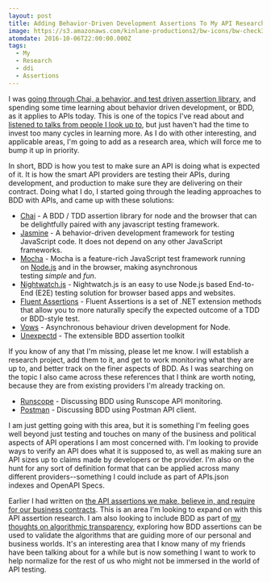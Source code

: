 ```yaml
---
layout: post
title: Adding Behavior-Driven Development Assertions To My API Research
image: https://s3.amazonaws.com/kinlane-productions2/bw-icons/bw-check3.png
atomdate: 2016-10-06T22:00:00.000Z
tags:
  - My
  - Research
  - ddi
  - Assertions
---
```

I was [going through Chai, a behavior, and test driven assertion library](http://chaijs.com/api/assert/), and spending some time learning about behavior driven development, or BDD, as it applies to APIs today. This is one of the topics I've read about and [listened to talks from people I look up to](http://www.pragmaticapi.com/blog/2013/11/10/bdd-for-apis-talk-at-apistrat-sf-2013), but just haven't had the time to invest too many cycles in learning more. As I do with other interesting, and applicable areas, I'm going to add as a research area, which will force me to bump it up in priority.

In short, BDD is how you test to make sure an API is doing what is expected of it. It is how the smart API providers are testing their APIs, during development, and production to make sure they are delivering on their contract. Doing what I do, I started going through the leading approaches to BDD with APIs, and came up with these solutions:

*   [Chai](http://chaijs.com) - A BDD / TDD assertion library for node and the browser that can be delightfully paired with any javascript testing framework.
*   [Jasmine](http://jasmine.github.io/) - A behavior-driven development framework for testing JavaScript code. It does not depend on any other JavaScript frameworks. 
*   [Mocha](https://mochajs.org/) - Mocha is a feature-rich JavaScript test framework running on [Node.js](http://nodejs.org/) and in the browser, making asynchronous testing _simple_ and _fun_.
*   [Nightwatch.js](http://nightwatchjs.org/) - Nightwatch.js is an easy to use Node.js based End-to-End (E2E) testing solution for browser based apps and websites. 
*   [Fluent Assertions](http://www.fluentassertions.com/) - Fluent Assertions is a set of .NET extension methods that allow you to more naturally specify the expected outcome of a TDD or BDD-style test.
*   [Vows](http://vowsjs.org/) - Asynchronous behaviour driven development for Node.
*   [Unexpectd](http://unexpected.js.org/) - The extensible BDD assertion toolkit

If you know of any that I'm missing, please let me know. I will establish a research project, add them to it, and get to work monitoring what they are up to, and better track on the finer aspects of BDD. As I was searching on the topic I also came across these references that I think are worth noting, because they are from existing providers I'm already tracking on.

*   [Runscope](https://www.runscope.com/docs/api-testing/assertions) - Discussing BDD using Runscope API monitoring.
*   [Postman](http://blog.getpostman.com/2015/09/29/writing-a-behaviour-driven-api-testing-environment-within-postman/) - Discussing BDD using Postman API client.

I am just getting going with this area, but it is something I'm feeling goes well beyond just testing and touches on many of the business and political aspects of API operations I am most concerned with. I'm looking to provide ways to verify an API does what it is supposed to, as well as making sure an API sizes up to claims made by developers or the provider. I'm also on the hunt for any sort of definition format that can be applied across many different providers--something I could include as part of APIs.json indexes and OpenAPI Specs.

Earlier I had written on [the API assertions we make, believe in, and require for our business contracts](http://apievangelist.com/2016/04/08/the-api-assertions-we-make-believe-in-and-require-for-our-business-contracts/). This is an area I'm looking to expand on with this API assertion research. I am also looking to include BDD as part of [my thoughts on algorithmic transparency](http://apievangelist.com/2016/08/04/pushing-for-more-algorithmic-transparency-using-apis/), exploring how BDD assertions can be used to validate the algorithms that are guiding more of our personal and business worlds. It's an interesting area that I know many of my friends have been talking about for a while but is now something I want to work to help normalize for the rest of us who might not be immersed in the world of API testing.